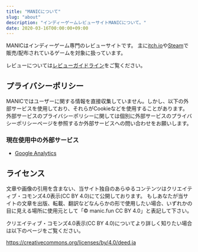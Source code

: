 ```yaml
---
title: "MANICについて"
slug: "about"
description: "インディーゲームレビューサイトMANICについて。"
date: 2020-03-16T00:00:00+09:00
---
```


MANICはインディーゲーム専門のレビューサイトです。
主に[itch.io](https://itch.io)や[Steam](https://store.steampowered.com)で販売/配布されているゲームを対象に扱っています。

レビューについては[レビューガイドライン](/review-guideline/)をご覧ください。

## プライバシーポリシー
MANICではユーザーに関する情報を直接収集していません。しかし、以下の外部サービスを使用しており、それらがCookieなどを使用することがあります。外部サービスのプライバシーポリシーに関しては個別に外部サービスのプライバシーポリシーページを参照するか外部サービスへの問い合わせをお願いします。

### 現在使用中の外部サービス
+ [Google Analytics](https://support.google.com/analytics/answer/6004245?hl=ja)

## ライセンス
文章や画像の引用を含まない、当サイト独自のあらゆるコンテンツはクリエイティブ・コモンズ4.0表示(CC BY 4.0)にて公開しております。
もしあなたが当サイトの文章を出版、転載、翻訳などなんらかの形で使用したい場合、いずれかの目に見える場所に使用元として「&copy; manic.fun CC BY 4.0」と表記して下さい。

クリエイティブ・コモンズ4.0表示(CC BY 4.0)についてより詳しく知りたい場合は以下のページをご覧ください。

https://creativecommons.org/licenses/by/4.0/deed.ja
